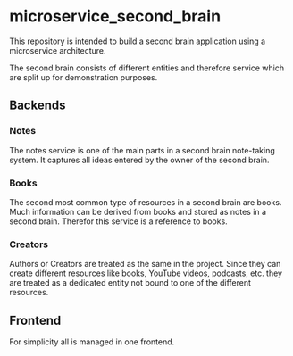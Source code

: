 # microservice_second_brain

This repository is intended to build a second brain application using a microservice architecture.

The second brain consists of different entities and therefore service which are split up for demonstration purposes. 

## Backends 
### Notes 

The notes service is one of the main parts in a second brain note-taking system. It captures all ideas entered by the owner of the second brain. 

### Books 
The second most common type of resources in a second brain are books. Much information can be derived from books and stored as notes in a second brain. 
Therefor this service is a reference to books. 

### Creators
Authors or Creators are treated as the same in the project. Since they can create different resources like books, YouTube videos, podcasts, etc. they are treated 
as a dedicated entity not bound to one of the different resources. 

## Frontend
For simplicity all is managed in one frontend. 